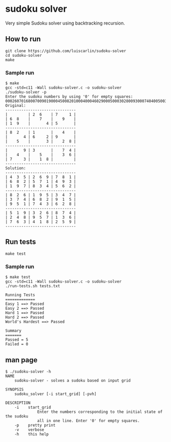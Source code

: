 # sudoku solver


Very simple Sudoku solver using backtracking recursion.

## How to run
    git clone https://github.com/luiscarlin/sudoku-solver 
    cd sudoku-solver
    make

### Sample run
    $ make
    gcc -std=c11 -Wall sudoku-solver.c -o sudoku-solver
    ./sudoku-solver -p
    Enter the sudoku numbers by using '0' for empty squares:
    000260701680070090190004500820100040004602900050003028009300074040050036703018000
    Original:
    -------------------------------
    |         | 2  6    | 7     1 |
    | 6  8    |    7    |    9    |
    | 1  9    |       4 | 5       |
    -------------------------------
    | 8  2    | 1       |    4    |
    |       4 | 6     2 | 9       |
    |    5    |       3 |    2  8 |
    -------------------------------
    |       9 | 3       |    7  4 |
    |    4    |    5    |    3  6 |
    | 7     3 |    1  8 |         |
    -------------------------------
    Solution:
    -------------------------------
    | 4  3  5 | 2  6  9 | 7  8  1 |
    | 6  8  2 | 5  7  1 | 4  9  3 |
    | 1  9  7 | 8  3  4 | 5  6  2 |
    -------------------------------
    | 8  2  6 | 1  9  5 | 3  4  7 |
    | 3  7  4 | 6  8  2 | 9  1  5 |
    | 9  5  1 | 7  4  3 | 6  2  8 |
    -------------------------------
    | 5  1  9 | 3  2  6 | 8  7  4 |
    | 2  4  8 | 9  5  7 | 1  3  6 |
    | 7  6  3 | 4  1  8 | 2  5  9 |
    -------------------------------

## Run tests
    make test

### Sample run
    $ make test
    gcc -std=c11 -Wall sudoku-solver.c -o sudoku-solver
    ./run-tests.sh tests.txt 

    Running Tests
    =============
    Easy 1 ==> Passed
    Easy 2 ==> Passed
    Hard 1 ==> Passed
    Hard 2 ==> Passed
    World's Hardest ==> Passed

    Summary
    =======
    Passed = 5
    Failed = 0

## man page
    $ ./sudoku-solver -h
    NAME
        sudoku-solver - solves a sudoku based on input grid

    SYNOPSIS
        sudoku_solver [-i start_grid] [-pvh]

    DESCRIPTION
        -i    start_grid
                  Enter the numbers corresponding to the initial state of the sudoku
                  all in one line. Enter '0' for empty squares.
        -p    pretty print
        -v    verbose
        -h    this help
  
